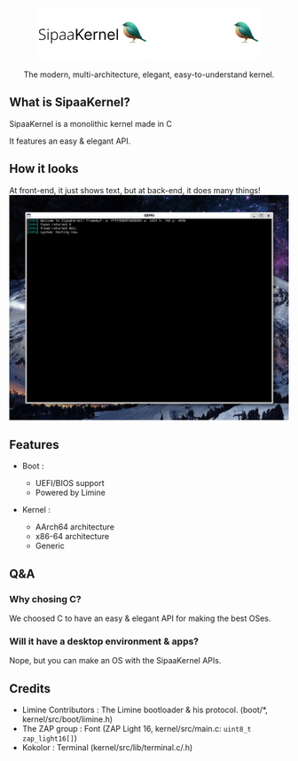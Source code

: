 <p align="center">
  <img src="meta/artwork/LogoLight.png#gh-light-mode-only" height="96" />
  <img src="meta/artwork/LogoDark.png#gh-dark-mode-only" height="96" />
  <p align="center">The modern, multi-architecture, elegant, easy-to-understand kernel.</p>

</p>

## What is SipaaKernel?
SipaaKernel is a monolithic kernel made in C

It features an easy & elegant API.

## How it looks
At front-end, it just shows text, but at back-end, it does many things!
<img src="meta/artwork/Screenshot.png"/>

## Features
* Boot :
  * UEFI/BIOS support
  * Powered by Limine

* Kernel :
  * AArch64 architecture
  * x86-64 architecture
  * Generic

## Q&A

### Why chosing C?
We choosed C to have an easy & elegant API for making the best OSes.

### Will it have a desktop environment & apps?
Nope, but you can make an OS with the SipaaKernel APIs.

## Credits
* Limine Contributors : The Limine bootloader & his protocol. (boot/*, kernel/src/boot/limine.h)
* The ZAP group : Font (ZAP Light 16, kernel/src/main.c: `uint8_t zap_light16[]`)
* Kokolor : Terminal (kernel/src/lib/terminal.c/.h)